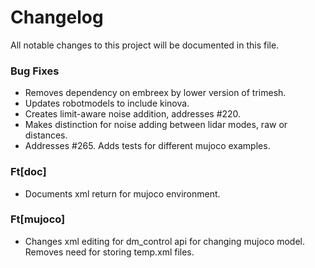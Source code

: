 # Changelog

All notable changes to this project will be documented in this file.


### Bug Fixes

- Removes dependency on embreex by lower version of trimesh.
- Updates robotmodels to include kinova.
- Creates limit-aware noise addition, addresses #220.
- Makes distinction for noise adding between lidar modes, raw or distances.
- Addresses #265. Adds tests for different mujoco examples.

### Ft[doc]

- Documents xml return for mujoco environment.

### Ft[mujoco]

- Changes xml editing for dm_control api for changing mujoco model. Removes need for storing temp.xml files.

<!-- generated by git-cliff -->
